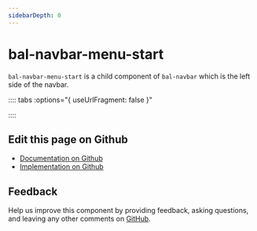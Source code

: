 ```yaml
---
sidebarDepth: 0
---
```



# bal-navbar-menu-start 

`bal-navbar-menu-start` is a child component of `bal-navbar` which is the left side of the navbar.





<!-- docs:child of bal-navbar -->

:::: tabs :options="{ useUrlFragment: false }"


::::

## Edit this page on Github

* [Documentation on Github](https://github.com/baloise/design-system/blob/master/docs/src/components/components/bal-navbar-menu-end.md)
* [Implementation on Github](https://github.com/baloise/design-system/blob/master/packages/components/src/components/bal-navbar-menu-end)

## Feedback

Help us improve this component by providing feedback, asking questions, and leaving any other comments on [GitHub](https://github.com/baloise/design-system/issues/new).

